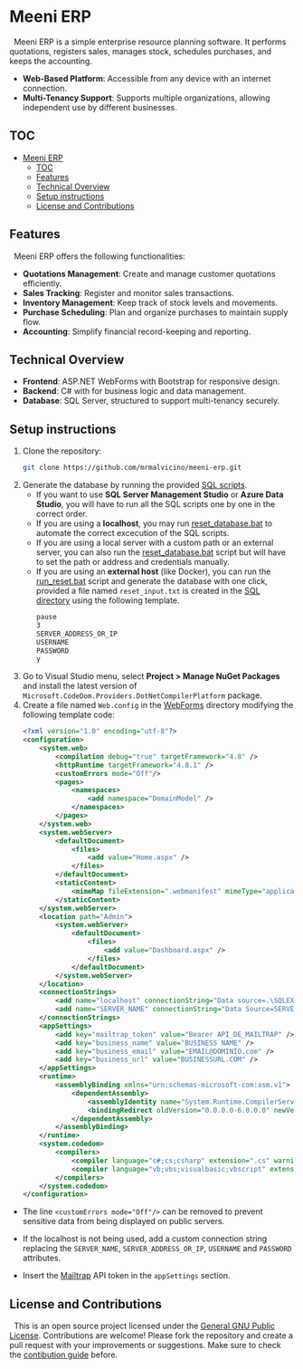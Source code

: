 # Meeni ERP

&nbsp;
Meeni ERP is a simple enterprise resource planning software. It performs quotations, registers sales, manages stock, schedules purchases, and keeps the accounting.

- **Web-Based Platform**: Accessible from any device with an internet connection.
- **Multi-Tenancy Support**: Supports multiple organizations, allowing independent use by different businesses.

## TOC

- [Meeni ERP](#meeni-erp)
	- [TOC](#toc)
	- [Features](#features)
	- [Technical Overview](#technical-overview)
	- [Setup instructions](#setup-instructions)
	- [License and Contributions](#license-and-contributions)

## Features

&nbsp;
Meeni ERP offers the following functionalities:
- **Quotations Management**: Create and manage customer quotations efficiently.
- **Sales Tracking**: Register and monitor sales transactions.
- **Inventory Management**: Keep track of stock levels and movements.
- **Purchase Scheduling**: Plan and organize purchases to maintain supply flow.
- **Accounting**: Simplify financial record-keeping and reporting.

## Technical Overview
- **Frontend**: ASP.NET WebForms with Bootstrap for responsive design.
- **Backend**: C# with for business logic and data management.
- **Database**: SQL Server, structured to support multi-tenancy securely.

## Setup instructions

1. Clone the repository:
	```bash
	git clone https://github.com/mrmalvicino/meeni-erp.git
	```
2. Generate the database by running the provided [SQL scripts](./SQL/).
    - If you want to use **SQL Server Management Studio** or **Azure Data Studio**, you will have to run all the SQL scripts one by one in the correct order.
    - If you are using a **localhost**, you may run [reset_database.bat](./SQL/reset_database.bat) to automate the correct excecution of the SQL scripts.
    - If you are using a local server with a custom path or an external server, you can also run the [reset_database.bat](./SQL/reset_database.bat) script but will have to set the path or address and credentials manually.
    - If you are using an **external host** (like Docker), you can run the [run_reset.bat](./SQL/run_reset.bat) script and generate the database with one click, provided a file named `reset_input.txt` is created in the [SQL directory](./SQL/) using the following template.
		```txt
		pause
		3
		SERVER_ADDRESS_OR_IP
		USERNAME
		PASSWORD
		y
		```
3. Go to Visual Studio menu, select **Project > Manage NuGet Packages** and install the latest version of `Microsoft.CodeDom.Providers.DotNetCompilerPlatform` package.
4. Create a file named `Web.config` in the [WebForms](./WebForms/) directory modifying the following template code:
	```xml
	<?xml version="1.0" encoding="utf-8"?>
	<configuration>
		<system.web>
			<compilation debug="true" targetFramework="4.8" />
			<httpRuntime targetFramework="4.8.1" />
			<customErrors mode="Off"/>
			<pages>
				<namespaces>
					<add namespace="DomainModel" />
				</namespaces>
			</pages>
		</system.web>
		<system.webServer>
			<defaultDocument>
				<files>
					<add value="Home.aspx" />
				</files>
			</defaultDocument>
			<staticContent>
				<mimeMap fileExtension=".webmanifest" mimeType="application/manifest+json" />
			</staticContent>
		</system.webServer>
		<location path="Admin">
			<system.webServer>
				<defaultDocument>
					<files>
						<add value="Dashboard.aspx" />
					</files>
				</defaultDocument>
			</system.webServer>
		</location>
		<connectionStrings>
			<add name="localhost" connectionString="Data source=.\SQLEXPRESS; Initial Catalog=meeni_erp_db; integrated security=true" providerName="System.Data.SqlClient" />
			<add name="SERVER_NAME" connectionString="Data Source=SERVER_ADDRESS_OR_IP; Initial Catalog=meeni_erp_db; User ID=USERNAME; Password=PASSWORD; Connect Timeout=30;" />
		</connectionStrings>
		<appSettings>
			<add key="mailtrap_token" value="Bearer API_DE_MAILTRAP" />
			<add key="business_name" value="BUSINESS NAME" />
			<add key="business_email" value="EMAIL@DOMINIO.com" />
			<add key="business_url" value="BUSINESSURL.COM" />
		</appSettings>
		<runtime>
			<assemblyBinding xmlns="urn:schemas-microsoft-com:asm.v1">
				<dependentAssembly>
					<assemblyIdentity name="System.Runtime.CompilerServices.Unsafe" publicKeyToken="b03f5f7f11d50a3a" culture="neutral" />
					<bindingRedirect oldVersion="0.0.0.0-6.0.0.0" newVersion="6.0.0.0" />
				</dependentAssembly>
			</assemblyBinding>
		</runtime>
		<system.codedom>
			<compilers>
				<compiler language="c#;cs;csharp" extension=".cs" warningLevel="4" compilerOptions="/langversion:default /nowarn:1659;1699;1701;612;618" type="Microsoft.CodeDom.Providers.DotNetCompilerPlatform.CSharpCodeProvider, Microsoft.CodeDom.Providers.DotNetCompilerPlatform, Version=4.1.0.0, Culture=neutral, PublicKeyToken=31bf3856ad364e35" />
				<compiler language="vb;vbs;visualbasic;vbscript" extension=".vb" warningLevel="4" compilerOptions="/langversion:default /nowarn:41008,40000,40008 /define:_MYTYPE=\&quot;Web\&quot; /optionInfer+" type="Microsoft.CodeDom.Providers.DotNetCompilerPlatform.VBCodeProvider, Microsoft.CodeDom.Providers.DotNetCompilerPlatform, Version=4.1.0.0, Culture=neutral, PublicKeyToken=31bf3856ad364e35" />
			</compilers>
		</system.codedom>
	</configuration>
	```

- The line `<customErrors mode="Off"/>` can be removed to prevent sensitive data from being displayed on public servers.

- If the localhost is not being used, add a custom connection string replacing the `SERVER_NAME`, `SERVER_ADDRESS_OR_IP`, `USERNAME` and `PASSWORD` attributes.

- Insert the [Mailtrap](https://mailtrap.io) API token in the `appSettings` section.

## License and Contributions

&nbsp;
This is an open source project licensed under the [General GNU Public License](./LICENSE).
Contributions are welcome! Please fork the repository and create a pull request with your improvements or suggestions.
Make sure to check the [contibution guide](./doc/contribute.md) before.